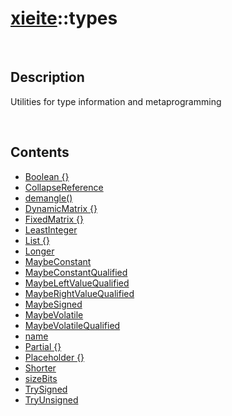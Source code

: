 # [xieite](./xieite.md)\:\:types

&nbsp;

## Description
Utilities for type information and metaprogramming

&nbsp;

## Contents
- [Boolean \{\}](./namespaces/types/boolean.md)
- [CollapseReference](./namespaces/types/collapse_reference.md)
- [demangle\(\)](./namespaces/types/demangle.md)
- [DynamicMatrix \{\}](./namespaces/types/dynamic_matrix.md)
- [FixedMatrix \{\}](./namespaces/types/fixed_matrix.md)
- [LeastInteger](./namespaces/types/least_integer.md)
- [List \{\}](./namespaces/types/list.md)
- [Longer](./namespaces/types/longer.md)
- [MaybeConstant](./namespaces/types/maybe_constant.md)
- [MaybeConstantQualified](./namespaces/types/maybe_constant_qualified.md)
- [MaybeLeftValueQualified](./namespaces/types/maybe_left_value_qualified.md)
- [MaybeRightValueQualified](./namespaces/types/maybe_right_value_qualified.md)
- [MaybeSigned](./namespaces/types/maybe_signed.md)
- [MaybeVolatile](./namespaces/types/maybe_volatile.md)
- [MaybeVolatileQualified](./namespaces/types/maybe_volatile_qualified.md)
- [name](./namespaces/types/name.md)
- [Partial \{\}](./namespaces/types/partial.md)
- [Placeholder \{\}](./namespaces/types/placeholder.md)
- [Shorter](./namespaces/types/shorter.md)
- [sizeBits](./namespaces/types/size_bits.md)
- [TrySigned](./namespaces/types/try_signed.md)
- [TryUnsigned](./namespaces/types/try_unsigned.md)
